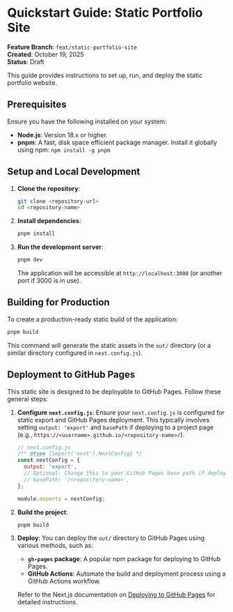# Quickstart Guide: Static Portfolio Site

**Feature Branch**: `feat/static-portfolio-site`  
**Created**: October 19, 2025  
**Status**: Draft  

This guide provides instructions to set up, run, and deploy the static portfolio website.

## Prerequisites

Ensure you have the following installed on your system:

*   **Node.js**: Version 18.x or higher.
*   **pnpm**: A fast, disk space efficient package manager. Install it globally using npm: `npm install -g pnpm`

## Setup and Local Development

1.  **Clone the repository**:
    ```bash
    git clone <repository-url>
    cd <repository-name>
    ```

2.  **Install dependencies**:
    ```bash
    pnpm install
    ```

3.  **Run the development server**:
    ```bash
    pnpm dev
    ```
    The application will be accessible at `http://localhost:3000` (or another port if 3000 is in use).

## Building for Production

To create a production-ready static build of the application:

```bash
pnpm build
```

This command will generate the static assets in the `out/` directory (or a similar directory configured in `next.config.js`).

## Deployment to GitHub Pages

This static site is designed to be deployable to GitHub Pages. Follow these general steps:

1.  **Configure `next.config.js`**: Ensure your `next.config.js` is configured for static export and GitHub Pages deployment. This typically involves setting `output: 'export'` and `basePath` if deploying to a project page (e.g., `https://<username>.github.io/<repository-name>/`).

    ```javascript
    // next.config.js
    /** @type {import('next').NextConfig} */
    const nextConfig = {
      output: 'export',
      // Optional: Change this to your GitHub Pages base path if deploying to a project page
      // basePath: '/<repository-name>',
    };

    module.exports = nextConfig;
    ```

2.  **Build the project**:
    ```bash
    pnpm build
    ```

3.  **Deploy**: You can deploy the `out/` directory to GitHub Pages using various methods, such as:
    *   **`gh-pages` package**: A popular npm package for deploying to GitHub Pages.
    *   **GitHub Actions**: Automate the build and deployment process using a GitHub Actions workflow.

    Refer to the Next.js documentation on [Deploying to GitHub Pages](https://nextjs.org/docs/app/building-your-application/deploying/static-exports#github-pages) for detailed instructions.
